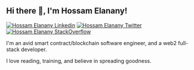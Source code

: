 ## Hi there 👋, I'm Hossam Elanany!


[![Hossam Elanany Linkedin](https://img.shields.io/badge/LinkedIn-0077B5?style=for-the-badge&logo=linkedin&logoColor=white)](https://www.linkedin.com/in/hossamanany/)
[![Hossam Elanany Twitter](https://img.shields.io/badge/Twitter-1DA1F2?style=for-the-badge&logo=twitter&logoColor=white)](https://twitter.com/hsmanany/)
[![Hossam Elanany StackOverflow](https://img.shields.io/badge/StackOverflow-F48024?style=for-the-badge&logo=stackoverflow&logoColor=white)](https://stackoverflow.com/users/28752942/hossam-elanany)


I'm an avid smart contract/blockchain software engineer, and a web2 full-stack developer.

I love reading, training, and believe in spreading goodness.

<!--
**hossamanany/hossamanany** is a ✨ _special_ ✨ repository because its `README.md` (this file) appears on your GitHub profile.

Here are some ideas to get you started:

- 🔭 I’m currently working on ...
- 🌱 I’m currently learning ...
- 👯 I’m looking to collaborate on ...
- 🤔 I’m looking for help with ...
- 💬 Ask me about ...
- 📫 How to reach me: ...
- 😄 Pronouns: ...
- ⚡ Fun fact: ...
-->
